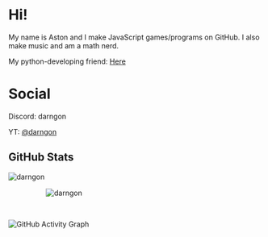# Hi!

My name is Aston and I make JavaScript games/programs on GitHub. I also make music and am a math nerd.

My python-developing friend: [Here](https://github.com/GooseterV)

# Social

Discord: darngon

YT: [@darngon](https://youtube.com/@darngon/)

## GitHub Stats

<p align="left"><img align="left" src="https://github-readme-stats.vercel.app/api?username=darngon&show_icons=true&locale=en&layout=compact&theme=radical&count_private=true" alt="darngon" style="margin-bottom:25px;"/></p>

<p style="margin-top:25px;"><img align="center" src="https://github-readme-streak-stats.herokuapp.com?user=darngon&theme=jolly&hide_border=false&date_format=M%20j%5B%2C%20Y%5D&background=000000&border=DD1CB7&stroke=DD1CB7&fire=DD1CB7" alt="darngon" style="margin-top: 25px;"/></p>
 
<br />
 
![GitHub Activity Graph](https://activity-graph.herokuapp.com/graph?username=darngon&bg_color=000000&color=ff69b4&line=ff69b4&point=fff&area=true&hide_border=true)  

